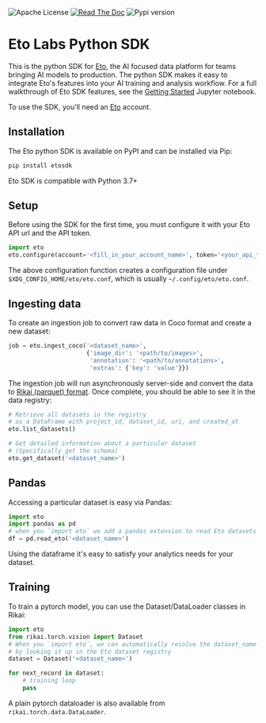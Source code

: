 ![Apache License](https://img.shields.io/github/license/eto-ai/etosdk?style=for-the-badge)
[![Read The Doc](https://img.shields.io/readthedocs/etosdk?style=for-the-badge)](https://etosdk.readthedocs.io/)
![Pypi version](https://img.shields.io/pypi/v/etosdk?style=for-the-badge)


# Eto Labs Python SDK

This is the python SDK for [Eto](https://www.eto.ai), the AI focused data platform for teams bringing AI models to production.
The python SDK makes it easy to integrate Eto's features into your AI training and analysis workflow.
For a full walkthrough of Eto SDK features, see the [Getting Started](https://github.com/eto-ai/etosdk/blob/main/notebooks/Getting%20Started.ipynb)
Jupyter notebook.

To use the SDK, you'll need an [Eto](https://www.eto.ai) account. 

## Installation

The Eto python SDK is available on PyPI and can be installed via Pip:

```bash
pip install etosdk
```

Eto SDK is compatible with Python 3.7+

## Setup

Before using the SDK for the first time, you must configure it with your Eto API url and the API token.

```python
import eto
eto.configure(account='<fill_in_your_account_name>', token='<your_api_token>')
```

The above configuration function creates a configuration file under `$XDG_CONFIG_HOME/eto/eto.conf`,
which is usually `~/.config/eto/eto.conf`.

## Ingesting data

To create an ingestion job to convert raw data in Coco format and create a new dataset:

```python
job = eto.ingest_coco('<dataset_name>',
                      {'image_dir': '<path/to/images>',
                       'annotation': '<path/to/annotations>',
                       'extras': {'key': 'value'}})
```

The ingestion job will run asynchronously server-side and convert the data to [Rikai (parquet) format](https://github.com/eto-ai/rikai).
Once complete, you should be able to see it in the data registry:

```python
# Retrieve all datasets in the registry
# as a DataFrame with project_id, dataset_id, uri, and created_at
eto.list_datasets() 

# Get detailed information about a particular dataset
# (Specifically get the schema)
eto.get_dataset('<dataset_name>')
```

## Pandas

Accessing a particular dataset is easy via Pandas:

```python
import eto
import pandas as pd
# when you `import eto` we add a pandas extension to read Eto datasets
df = pd.read_eto('<dataset_name>')
```

Using the dataframe it's easy to satisfy your analytics needs for your dataset.

## Training 

To train a pytorch model, you can use the Dataset/DataLoader classes in Rikai: 

```python
import eto
from rikai.torch.vision import Dataset
# When you `import eto`, we can automatically resolve the dataset_name
# by looking it up in the Eto dataset registry
dataset = Dataset('<dataset_name>') 

for next_record in dataset:
    # training loop
    pass
```

A plain pytorch dataloader is also available from `rikai.torch.data.DataLoader`.